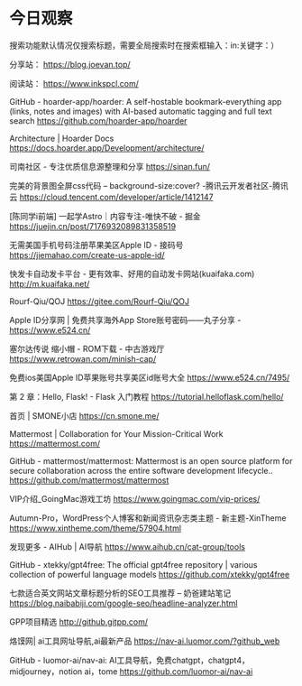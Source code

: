 # 今日观察

搜索功能默认情况仅搜索标题，需要全局搜索时在搜索框输入：in:关键字：）  

分享站： https://blog.joevan.top/  

阅读站： https://www.inkspcl.com/  

GitHub - hoarder-app/hoarder: A self-hostable bookmark-everything app (links, notes and images) with AI-based automatic tagging and full text search  https://github.com/hoarder-app/hoarder  

Architecture | Hoarder Docs  https://docs.hoarder.app/Development/architecture/  

司南社区 - 专注优质信息源整理和分享  https://sinan.fun/  

完美的背景图全屏css代码 – background-size:cover? -腾讯云开发者社区-腾讯云  https://cloud.tencent.com/developer/article/1412147  

[陈同学i前端] 一起学Astro｜内容专注-唯快不破 - 掘金  https://juejin.cn/post/7176932089831358519  

无需美国手机号码注册苹果美区Apple ID - 接码号  https://jiemahao.com/create-us-apple-id/  

快发卡自动发卡平台 - 更有效率、好用的自动发卡网站(kuaifaka.com)  http://m.kuaifaka.net/  

Rourf-Qiu/QOJ  https://gitee.com/Rourf-Qiu/QOJ  

Apple ID分享网 | 免费共享海外App Store账号密码——丸子分享 -  https://www.e524.cn/  

塞尔达传说 缩小帽 - ROM下载 - 中古游戏厅  https://www.retrowan.com/minish-cap/  

免费ios美国Apple ID苹果账号共享美区id账号大全  https://www.e524.cn/7495/    

第 2 章：Hello, Flask! - Flask 入门教程  https://tutorial.helloflask.com/hello/  

首页 | SMONE小店  https://cn.smone.me/  

Mattermost | Collaboration for Your Mission-Critical Work  https://mattermost.com/  

GitHub - mattermost/mattermost: Mattermost is an open source platform for secure collaboration across the entire software development lifecycle..  https://github.com/mattermost/mattermost  

VIP介绍_GoingMac游戏工坊  https://www.goingmac.com/vip-prices/  

Autumn-Pro，WordPress个人博客和新闻资讯杂志类主题 - 新主题-XinTheme  https://www.xintheme.com/theme/57904.html  

发现更多 - AIHub | AI导航  https://www.aihub.cn/cat-group/tools  

GitHub - xtekky/gpt4free: The official gpt4free repository | various collection of powerful language models  https://github.com/xtekky/gpt4free  

七款适合英文网站文章标题分析的SEO工具推荐 – 奶爸建站笔记  https://blog.naibabiji.com/google-seo/headline-analyzer.html  

GPP项目精选  http://github.gitpp.com/  

烙馍网| ai工具网址导航,ai最新产品  https://nav-ai.luomor.com/?github_web  

GitHub - luomor-ai/nav-ai: AI工具导航，免费chatgpt，chatgpt4，midjourney，notion ai，tome  https://github.com/luomor-ai/nav-ai  
